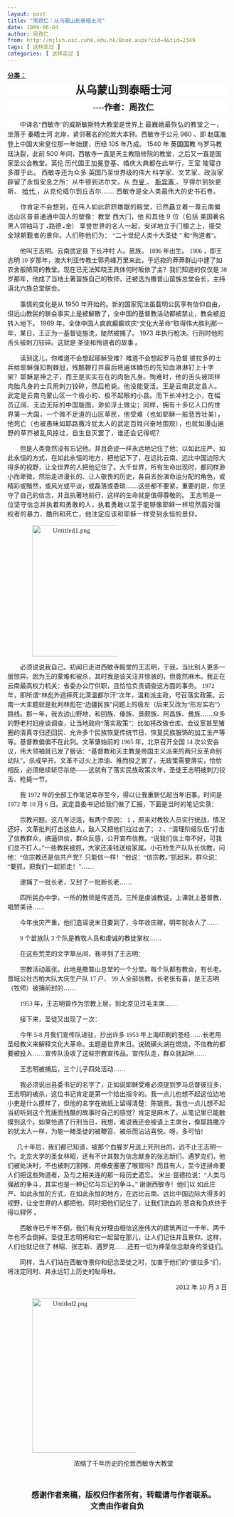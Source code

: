```yaml
---
layout: post
title: "周孜仁：从乌蒙山到泰晤士河"
date: 1989-06-04
author: 周孜仁
from: http://mjlsh.usc.cuhk.edu.hk/Book.aspx?cid=4&tid=2349
tags: [ 这样走过 ]
categories: [ 这样走过 ]
---
```


<div style="margin: 15px 10px 10px 0px;">
 <div>
  <span id="ctl00_ContentPlaceHolder1_chapter1_SubjectLabel" style="font-weight:bold;text-decoration:underline;">
   分类：
  </span>
 </div>
 <!--[if !mso]>
<style>
v\:* {behavior:url(#default#VML);}
o\:* {behavior:url(#default#VML);}
w\:* {behavior:url(#default#VML);}
.shape {behavior:url(#default#VML);}
</style>
<![endif]-->
 <!--[if gte mso 9]><xml>
 <o:OfficeDocumentSettings>
  <o:RelyOnVML/>
  <o:AllowPNG/>
  <o:PixelsPerInch>96</o:PixelsPerInch>
 </o:OfficeDocumentSettings>
</xml><![endif]-->
 <!--[if gte mso 9]><xml>
 <w:WordDocument>
  <w:View>Normal</w:View>
  <w:Zoom>0</w:Zoom>
  <w:TrackMoves>false</w:TrackMoves>
  <w:TrackFormatting/>
  <w:PunctuationKerning/>
  <w:ValidateAgainstSchemas/>
  <w:SaveIfXMLInvalid>false</w:SaveIfXMLInvalid>
  <w:IgnoreMixedContent>false</w:IgnoreMixedContent>
  <w:AlwaysShowPlaceholderText>false</w:AlwaysShowPlaceholderText>
  <w:DoNotPromoteQF/>
  <w:LidThemeOther>EN-US</w:LidThemeOther>
  <w:LidThemeAsian>JA</w:LidThemeAsian>
  <w:LidThemeComplexScript>X-NONE</w:LidThemeComplexScript>
  <w:Compatibility>
   <w:BreakWrappedTables/>
   <w:SnapToGridInCell/>
   <w:WrapTextWithPunct/>
   <w:UseAsianBreakRules/>
   <w:DontGrowAutofit/>
   <w:SplitPgBreakAndParaMark/>
   <w:EnableOpenTypeKerning/>
   <w:DontFlipMirrorIndents/>
   <w:OverrideTableStyleHps/>
   <w:UseFELayout/>
  </w:Compatibility>
  <m:mathPr>
   <m:mathFont m:val="Cambria Math"/>
   <m:brkBin m:val="before"/>
   <m:brkBinSub m:val="&#45;-"/>
   <m:smallFrac m:val="off"/>
   <m:dispDef/>
   <m:lMargin m:val="0"/>
   <m:rMargin m:val="0"/>
   <m:defJc m:val="centerGroup"/>
   <m:wrapIndent m:val="1440"/>
   <m:intLim m:val="subSup"/>
   <m:naryLim m:val="undOvr"/>
  </m:mathPr></w:WordDocument>
</xml><![endif]-->
 <!--[if gte mso 9]><xml>
 <w:LatentStyles DefLockedState="false" DefUnhideWhenUsed="true"
  DefSemiHidden="true" DefQFormat="false" DefPriority="99"
  LatentStyleCount="276">
  <w:LsdException Locked="false" Priority="0" SemiHidden="false"
   UnhideWhenUsed="false" QFormat="true" Name="Normal"/>
  <w:LsdException Locked="false" Priority="9" SemiHidden="false"
   UnhideWhenUsed="false" QFormat="true" Name="heading 1"/>
  <w:LsdException Locked="false" Priority="9" QFormat="true" Name="heading 2"/>
  <w:LsdException Locked="false" Priority="9" QFormat="true" Name="heading 3"/>
  <w:LsdException Locked="false" Priority="9" QFormat="true" Name="heading 4"/>
  <w:LsdException Locked="false" Priority="9" QFormat="true" Name="heading 5"/>
  <w:LsdException Locked="false" Priority="9" QFormat="true" Name="heading 6"/>
  <w:LsdException Locked="false" Priority="9" QFormat="true" Name="heading 7"/>
  <w:LsdException Locked="false" Priority="9" QFormat="true" Name="heading 8"/>
  <w:LsdException Locked="false" Priority="9" QFormat="true" Name="heading 9"/>
  <w:LsdException Locked="false" Priority="39" Name="toc 1"/>
  <w:LsdException Locked="false" Priority="39" Name="toc 2"/>
  <w:LsdException Locked="false" Priority="39" Name="toc 3"/>
  <w:LsdException Locked="false" Priority="39" Name="toc 4"/>
  <w:LsdException Locked="false" Priority="39" Name="toc 5"/>
  <w:LsdException Locked="false" Priority="39" Name="toc 6"/>
  <w:LsdException Locked="false" Priority="39" Name="toc 7"/>
  <w:LsdException Locked="false" Priority="39" Name="toc 8"/>
  <w:LsdException Locked="false" Priority="39" Name="toc 9"/>
  <w:LsdException Locked="false" Priority="35" QFormat="true" Name="caption"/>
  <w:LsdException Locked="false" Priority="0" Name="page number"/>
  <w:LsdException Locked="false" Priority="10" SemiHidden="false"
   UnhideWhenUsed="false" QFormat="true" Name="Title"/>
  <w:LsdException Locked="false" Priority="1" Name="Default Paragraph Font"/>
  <w:LsdException Locked="false" Priority="11" SemiHidden="false"
   UnhideWhenUsed="false" QFormat="true" Name="Subtitle"/>
  <w:LsdException Locked="false" Priority="0" Name="Date"/>
  <w:LsdException Locked="false" Priority="22" SemiHidden="false"
   UnhideWhenUsed="false" QFormat="true" Name="Strong"/>
  <w:LsdException Locked="false" Priority="20" SemiHidden="false"
   UnhideWhenUsed="false" QFormat="true" Name="Emphasis"/>
  <w:LsdException Locked="false" Priority="0" Name="No List"/>
  <w:LsdException Locked="false" Priority="59" SemiHidden="false"
   UnhideWhenUsed="false" Name="Table Grid"/>
  <w:LsdException Locked="false" UnhideWhenUsed="false" Name="Placeholder Text"/>
  <w:LsdException Locked="false" Priority="1" SemiHidden="false"
   UnhideWhenUsed="false" QFormat="true" Name="No Spacing"/>
  <w:LsdException Locked="false" Priority="60" SemiHidden="false"
   UnhideWhenUsed="false" Name="Light Shading"/>
  <w:LsdException Locked="false" Priority="61" SemiHidden="false"
   UnhideWhenUsed="false" Name="Light List"/>
  <w:LsdException Locked="false" Priority="62" SemiHidden="false"
   UnhideWhenUsed="false" Name="Light Grid"/>
  <w:LsdException Locked="false" Priority="63" SemiHidden="false"
   UnhideWhenUsed="false" Name="Medium Shading 1"/>
  <w:LsdException Locked="false" Priority="64" SemiHidden="false"
   UnhideWhenUsed="false" Name="Medium Shading 2"/>
  <w:LsdException Locked="false" Priority="65" SemiHidden="false"
   UnhideWhenUsed="false" Name="Medium List 1"/>
  <w:LsdException Locked="false" Priority="66" SemiHidden="false"
   UnhideWhenUsed="false" Name="Medium List 2"/>
  <w:LsdException Locked="false" Priority="67" SemiHidden="false"
   UnhideWhenUsed="false" Name="Medium Grid 1"/>
  <w:LsdException Locked="false" Priority="68" SemiHidden="false"
   UnhideWhenUsed="false" Name="Medium Grid 2"/>
  <w:LsdException Locked="false" Priority="69" SemiHidden="false"
   UnhideWhenUsed="false" Name="Medium Grid 3"/>
  <w:LsdException Locked="false" Priority="70" SemiHidden="false"
   UnhideWhenUsed="false" Name="Dark List"/>
  <w:LsdException Locked="false" Priority="71" SemiHidden="false"
   UnhideWhenUsed="false" Name="Colorful Shading"/>
  <w:LsdException Locked="false" Priority="72" SemiHidden="false"
   UnhideWhenUsed="false" Name="Colorful List"/>
  <w:LsdException Locked="false" Priority="73" SemiHidden="false"
   UnhideWhenUsed="false" Name="Colorful Grid"/>
  <w:LsdException Locked="false" Priority="60" SemiHidden="false"
   UnhideWhenUsed="false" Name="Light Shading Accent 1"/>
  <w:LsdException Locked="false" Priority="61" SemiHidden="false"
   UnhideWhenUsed="false" Name="Light List Accent 1"/>
  <w:LsdException Locked="false" Priority="62" SemiHidden="false"
   UnhideWhenUsed="false" Name="Light Grid Accent 1"/>
  <w:LsdException Locked="false" Priority="63" SemiHidden="false"
   UnhideWhenUsed="false" Name="Medium Shading 1 Accent 1"/>
  <w:LsdException Locked="false" Priority="64" SemiHidden="false"
   UnhideWhenUsed="false" Name="Medium Shading 2 Accent 1"/>
  <w:LsdException Locked="false" Priority="65" SemiHidden="false"
   UnhideWhenUsed="false" Name="Medium List 1 Accent 1"/>
  <w:LsdException Locked="false" UnhideWhenUsed="false" Name="Revision"/>
  <w:LsdException Locked="false" Priority="34" SemiHidden="false"
   UnhideWhenUsed="false" QFormat="true" Name="List Paragraph"/>
  <w:LsdException Locked="false" Priority="29" SemiHidden="false"
   UnhideWhenUsed="false" QFormat="true" Name="Quote"/>
  <w:LsdException Locked="false" Priority="30" SemiHidden="false"
   UnhideWhenUsed="false" QFormat="true" Name="Intense Quote"/>
  <w:LsdException Locked="false" Priority="66" SemiHidden="false"
   UnhideWhenUsed="false" Name="Medium List 2 Accent 1"/>
  <w:LsdException Locked="false" Priority="67" SemiHidden="false"
   UnhideWhenUsed="false" Name="Medium Grid 1 Accent 1"/>
  <w:LsdException Locked="false" Priority="68" SemiHidden="false"
   UnhideWhenUsed="false" Name="Medium Grid 2 Accent 1"/>
  <w:LsdException Locked="false" Priority="69" SemiHidden="false"
   UnhideWhenUsed="false" Name="Medium Grid 3 Accent 1"/>
  <w:LsdException Locked="false" Priority="70" SemiHidden="false"
   UnhideWhenUsed="false" Name="Dark List Accent 1"/>
  <w:LsdException Locked="false" Priority="71" SemiHidden="false"
   UnhideWhenUsed="false" Name="Colorful Shading Accent 1"/>
  <w:LsdException Locked="false" Priority="72" SemiHidden="false"
   UnhideWhenUsed="false" Name="Colorful List Accent 1"/>
  <w:LsdException Locked="false" Priority="73" SemiHidden="false"
   UnhideWhenUsed="false" Name="Colorful Grid Accent 1"/>
  <w:LsdException Locked="false" Priority="60" SemiHidden="false"
   UnhideWhenUsed="false" Name="Light Shading Accent 2"/>
  <w:LsdException Locked="false" Priority="61" SemiHidden="false"
   UnhideWhenUsed="false" Name="Light List Accent 2"/>
  <w:LsdException Locked="false" Priority="62" SemiHidden="false"
   UnhideWhenUsed="false" Name="Light Grid Accent 2"/>
  <w:LsdException Locked="false" Priority="63" SemiHidden="false"
   UnhideWhenUsed="false" Name="Medium Shading 1 Accent 2"/>
  <w:LsdException Locked="false" Priority="64" SemiHidden="false"
   UnhideWhenUsed="false" Name="Medium Shading 2 Accent 2"/>
  <w:LsdException Locked="false" Priority="65" SemiHidden="false"
   UnhideWhenUsed="false" Name="Medium List 1 Accent 2"/>
  <w:LsdException Locked="false" Priority="66" SemiHidden="false"
   UnhideWhenUsed="false" Name="Medium List 2 Accent 2"/>
  <w:LsdException Locked="false" Priority="67" SemiHidden="false"
   UnhideWhenUsed="false" Name="Medium Grid 1 Accent 2"/>
  <w:LsdException Locked="false" Priority="68" SemiHidden="false"
   UnhideWhenUsed="false" Name="Medium Grid 2 Accent 2"/>
  <w:LsdException Locked="false" Priority="69" SemiHidden="false"
   UnhideWhenUsed="false" Name="Medium Grid 3 Accent 2"/>
  <w:LsdException Locked="false" Priority="70" SemiHidden="false"
   UnhideWhenUsed="false" Name="Dark List Accent 2"/>
  <w:LsdException Locked="false" Priority="71" SemiHidden="false"
   UnhideWhenUsed="false" Name="Colorful Shading Accent 2"/>
  <w:LsdException Locked="false" Priority="72" SemiHidden="false"
   UnhideWhenUsed="false" Name="Colorful List Accent 2"/>
  <w:LsdException Locked="false" Priority="73" SemiHidden="false"
   UnhideWhenUsed="false" Name="Colorful Grid Accent 2"/>
  <w:LsdException Locked="false" Priority="60" SemiHidden="false"
   UnhideWhenUsed="false" Name="Light Shading Accent 3"/>
  <w:LsdException Locked="false" Priority="61" SemiHidden="false"
   UnhideWhenUsed="false" Name="Light List Accent 3"/>
  <w:LsdException Locked="false" Priority="62" SemiHidden="false"
   UnhideWhenUsed="false" Name="Light Grid Accent 3"/>
  <w:LsdException Locked="false" Priority="63" SemiHidden="false"
   UnhideWhenUsed="false" Name="Medium Shading 1 Accent 3"/>
  <w:LsdException Locked="false" Priority="64" SemiHidden="false"
   UnhideWhenUsed="false" Name="Medium Shading 2 Accent 3"/>
  <w:LsdException Locked="false" Priority="65" SemiHidden="false"
   UnhideWhenUsed="false" Name="Medium List 1 Accent 3"/>
  <w:LsdException Locked="false" Priority="66" SemiHidden="false"
   UnhideWhenUsed="false" Name="Medium List 2 Accent 3"/>
  <w:LsdException Locked="false" Priority="67" SemiHidden="false"
   UnhideWhenUsed="false" Name="Medium Grid 1 Accent 3"/>
  <w:LsdException Locked="false" Priority="68" SemiHidden="false"
   UnhideWhenUsed="false" Name="Medium Grid 2 Accent 3"/>
  <w:LsdException Locked="false" Priority="69" SemiHidden="false"
   UnhideWhenUsed="false" Name="Medium Grid 3 Accent 3"/>
  <w:LsdException Locked="false" Priority="70" SemiHidden="false"
   UnhideWhenUsed="false" Name="Dark List Accent 3"/>
  <w:LsdException Locked="false" Priority="71" SemiHidden="false"
   UnhideWhenUsed="false" Name="Colorful Shading Accent 3"/>
  <w:LsdException Locked="false" Priority="72" SemiHidden="false"
   UnhideWhenUsed="false" Name="Colorful List Accent 3"/>
  <w:LsdException Locked="false" Priority="73" SemiHidden="false"
   UnhideWhenUsed="false" Name="Colorful Grid Accent 3"/>
  <w:LsdException Locked="false" Priority="60" SemiHidden="false"
   UnhideWhenUsed="false" Name="Light Shading Accent 4"/>
  <w:LsdException Locked="false" Priority="61" SemiHidden="false"
   UnhideWhenUsed="false" Name="Light List Accent 4"/>
  <w:LsdException Locked="false" Priority="62" SemiHidden="false"
   UnhideWhenUsed="false" Name="Light Grid Accent 4"/>
  <w:LsdException Locked="false" Priority="63" SemiHidden="false"
   UnhideWhenUsed="false" Name="Medium Shading 1 Accent 4"/>
  <w:LsdException Locked="false" Priority="64" SemiHidden="false"
   UnhideWhenUsed="false" Name="Medium Shading 2 Accent 4"/>
  <w:LsdException Locked="false" Priority="65" SemiHidden="false"
   UnhideWhenUsed="false" Name="Medium List 1 Accent 4"/>
  <w:LsdException Locked="false" Priority="66" SemiHidden="false"
   UnhideWhenUsed="false" Name="Medium List 2 Accent 4"/>
  <w:LsdException Locked="false" Priority="67" SemiHidden="false"
   UnhideWhenUsed="false" Name="Medium Grid 1 Accent 4"/>
  <w:LsdException Locked="false" Priority="68" SemiHidden="false"
   UnhideWhenUsed="false" Name="Medium Grid 2 Accent 4"/>
  <w:LsdException Locked="false" Priority="69" SemiHidden="false"
   UnhideWhenUsed="false" Name="Medium Grid 3 Accent 4"/>
  <w:LsdException Locked="false" Priority="70" SemiHidden="false"
   UnhideWhenUsed="false" Name="Dark List Accent 4"/>
  <w:LsdException Locked="false" Priority="71" SemiHidden="false"
   UnhideWhenUsed="false" Name="Colorful Shading Accent 4"/>
  <w:LsdException Locked="false" Priority="72" SemiHidden="false"
   UnhideWhenUsed="false" Name="Colorful List Accent 4"/>
  <w:LsdException Locked="false" Priority="73" SemiHidden="false"
   UnhideWhenUsed="false" Name="Colorful Grid Accent 4"/>
  <w:LsdException Locked="false" Priority="60" SemiHidden="false"
   UnhideWhenUsed="false" Name="Light Shading Accent 5"/>
  <w:LsdException Locked="false" Priority="61" SemiHidden="false"
   UnhideWhenUsed="false" Name="Light List Accent 5"/>
  <w:LsdException Locked="false" Priority="62" SemiHidden="false"
   UnhideWhenUsed="false" Name="Light Grid Accent 5"/>
  <w:LsdException Locked="false" Priority="63" SemiHidden="false"
   UnhideWhenUsed="false" Name="Medium Shading 1 Accent 5"/>
  <w:LsdException Locked="false" Priority="64" SemiHidden="false"
   UnhideWhenUsed="false" Name="Medium Shading 2 Accent 5"/>
  <w:LsdException Locked="false" Priority="65" SemiHidden="false"
   UnhideWhenUsed="false" Name="Medium List 1 Accent 5"/>
  <w:LsdException Locked="false" Priority="66" SemiHidden="false"
   UnhideWhenUsed="false" Name="Medium List 2 Accent 5"/>
  <w:LsdException Locked="false" Priority="67" SemiHidden="false"
   UnhideWhenUsed="false" Name="Medium Grid 1 Accent 5"/>
  <w:LsdException Locked="false" Priority="68" SemiHidden="false"
   UnhideWhenUsed="false" Name="Medium Grid 2 Accent 5"/>
  <w:LsdException Locked="false" Priority="69" SemiHidden="false"
   UnhideWhenUsed="false" Name="Medium Grid 3 Accent 5"/>
  <w:LsdException Locked="false" Priority="70" SemiHidden="false"
   UnhideWhenUsed="false" Name="Dark List Accent 5"/>
  <w:LsdException Locked="false" Priority="71" SemiHidden="false"
   UnhideWhenUsed="false" Name="Colorful Shading Accent 5"/>
  <w:LsdException Locked="false" Priority="72" SemiHidden="false"
   UnhideWhenUsed="false" Name="Colorful List Accent 5"/>
  <w:LsdException Locked="false" Priority="73" SemiHidden="false"
   UnhideWhenUsed="false" Name="Colorful Grid Accent 5"/>
  <w:LsdException Locked="false" Priority="60" SemiHidden="false"
   UnhideWhenUsed="false" Name="Light Shading Accent 6"/>
  <w:LsdException Locked="false" Priority="61" SemiHidden="false"
   UnhideWhenUsed="false" Name="Light List Accent 6"/>
  <w:LsdException Locked="false" Priority="62" SemiHidden="false"
   UnhideWhenUsed="false" Name="Light Grid Accent 6"/>
  <w:LsdException Locked="false" Priority="63" SemiHidden="false"
   UnhideWhenUsed="false" Name="Medium Shading 1 Accent 6"/>
  <w:LsdException Locked="false" Priority="64" SemiHidden="false"
   UnhideWhenUsed="false" Name="Medium Shading 2 Accent 6"/>
  <w:LsdException Locked="false" Priority="65" SemiHidden="false"
   UnhideWhenUsed="false" Name="Medium List 1 Accent 6"/>
  <w:LsdException Locked="false" Priority="66" SemiHidden="false"
   UnhideWhenUsed="false" Name="Medium List 2 Accent 6"/>
  <w:LsdException Locked="false" Priority="67" SemiHidden="false"
   UnhideWhenUsed="false" Name="Medium Grid 1 Accent 6"/>
  <w:LsdException Locked="false" Priority="68" SemiHidden="false"
   UnhideWhenUsed="false" Name="Medium Grid 2 Accent 6"/>
  <w:LsdException Locked="false" Priority="69" SemiHidden="false"
   UnhideWhenUsed="false" Name="Medium Grid 3 Accent 6"/>
  <w:LsdException Locked="false" Priority="70" SemiHidden="false"
   UnhideWhenUsed="false" Name="Dark List Accent 6"/>
  <w:LsdException Locked="false" Priority="71" SemiHidden="false"
   UnhideWhenUsed="false" Name="Colorful Shading Accent 6"/>
  <w:LsdException Locked="false" Priority="72" SemiHidden="false"
   UnhideWhenUsed="false" Name="Colorful List Accent 6"/>
  <w:LsdException Locked="false" Priority="73" SemiHidden="false"
   UnhideWhenUsed="false" Name="Colorful Grid Accent 6"/>
  <w:LsdException Locked="false" Priority="19" SemiHidden="false"
   UnhideWhenUsed="false" QFormat="true" Name="Subtle Emphasis"/>
  <w:LsdException Locked="false" Priority="21" SemiHidden="false"
   UnhideWhenUsed="false" QFormat="true" Name="Intense Emphasis"/>
  <w:LsdException Locked="false" Priority="31" SemiHidden="false"
   UnhideWhenUsed="false" QFormat="true" Name="Subtle Reference"/>
  <w:LsdException Locked="false" Priority="32" SemiHidden="false"
   UnhideWhenUsed="false" QFormat="true" Name="Intense Reference"/>
  <w:LsdException Locked="false" Priority="33" SemiHidden="false"
   UnhideWhenUsed="false" QFormat="true" Name="Book Title"/>
  <w:LsdException Locked="false" Priority="37" Name="Bibliography"/>
  <w:LsdException Locked="false" Priority="39" QFormat="true" Name="TOC Heading"/>
 </w:LatentStyles>
</xml><![endif]-->
 <!--[if gte mso 10]>
<style>
 /* Style Definitions */
table.MsoNormalTable
	{mso-style-name:"Table Normal";
	mso-tstyle-rowband-size:0;
	mso-tstyle-colband-size:0;
	mso-style-noshow:yes;
	mso-style-priority:99;
	mso-style-parent:"";
	mso-padding-alt:0in 5.4pt 0in 5.4pt;
	mso-para-margin:0in;
	mso-para-margin-bottom:.0001pt;
	mso-pagination:widow-orphan;
	font-size:10.0pt;
	font-family:Calibri;}
</style>
<![endif]-->
 <!--[if gte mso 9]><xml>
 <o:shapedefaults v:ext="edit" spidmax="1027"/>
</xml><![endif]-->
 <!--[if gte mso 9]><xml>
 <o:shapelayout v:ext="edit">
  <o:idmap v:ext="edit" data="1"/>
 </o:shapelayout></xml><![endif]-->
 <!--StartFragment-->
 <p align="center" class="MsoNormal" style="margin-bottom:7.8pt;mso-para-margin-bottom:
.5gd;text-align:center;text-indent:21.0pt;mso-char-indent-count:1.5;line-height:
150%;background:white">
  <b>
   <span lang="ZH-CN" style="line-height: 150%; font-family: 宋体;">
    <font size="5">
     从乌蒙山到泰晤士河
    </font>
   </span>
   <span style="font-size:14.0pt;line-height:150%">
    <o:p>
    </o:p>
   </span>
  </b>
 </p>
 <p align="center" class="MsoNormal" style="margin-bottom:7.8pt;mso-para-margin-bottom:
.5gd;text-align:center;text-indent:21.0pt;mso-char-indent-count:1.5;line-height:
150%;background:white">
  <span lang="ZH-CN" style='font-size:14.0pt;line-height:
150%;font-family:宋体;mso-ascii-font-family:"Times New Roman"'>
   <b>
    ----作者：周孜仁
   </b>
  </span>
 </p>
 <p class="MsoNormal" style="text-indent:21.0pt;mso-char-indent-count:2.0;
line-height:150%;background:white">
  <span lang="ZH-CN" style='mso-bidi-font-size:
10.5pt;line-height:150%;font-family:宋体;mso-ascii-font-family:"Times New Roman"'>
   中译名“西敏寺”的威斯敏斯特大教堂是世界上
  </span>
  <span lang="ZH-CN" style='font-family:宋体;mso-ascii-font-family:"Times New Roman";
letter-spacing:.4pt'>
   最巍峨最恢弘的教堂之一，
  </span>
  <span lang="ZH-CN" style='mso-bidi-font-size:
10.5pt;line-height:150%;font-family:宋体;mso-ascii-font-family:"Times New Roman"'>
   坐落于
  </span>
  <span class="MsoHyperlink">
   <span lang="ZH-CN" style='mso-bidi-font-size:10.5pt;
line-height:150%;font-family:宋体;mso-ascii-font-family:"Times New Roman";
color:windowtext'>
    泰晤士河
   </span>
  </span>
  <span lang="ZH-CN" style='mso-bidi-font-size:
10.5pt;line-height:150%;font-family:宋体;mso-ascii-font-family:"Times New Roman"'>
   北岸，紧邻著名的伦敦大本钟。西敏寺于公元
  </span>
  <span style="mso-bidi-font-size:10.5pt;line-height:150%">
   960
  </span>
  <span lang="ZH-CN" style='mso-bidi-font-size:10.5pt;line-height:150%;font-family:宋体;mso-ascii-font-family:
"Times New Roman"'>
   、即
  </span>
  <span class="MsoHyperlink">
   <span lang="ZH-CN" style='font-family:宋体;mso-ascii-font-family:
"Times New Roman";color:windowtext'>
    赵匡胤
   </span>
  </span>
  <span lang="ZH-CN" style='mso-bidi-font-size:10.5pt;line-height:150%;font-family:宋体;mso-ascii-font-family:
"Times New Roman"'>
   登上中国大宋皇位那一年始建，历经
  </span>
  <span style="mso-bidi-font-size:10.5pt;
line-height:150%">
   105
  </span>
  <span lang="ZH-CN" style='mso-bidi-font-size:10.5pt;
line-height:150%;font-family:宋体;mso-ascii-font-family:"Times New Roman"'>
   年乃成。
  </span>
  <span style="mso-bidi-font-size:10.5pt;line-height:150%">
   1540
  </span>
  <span lang="ZH-CN" style='mso-bidi-font-size:10.5pt;line-height:150%;font-family:宋体;mso-ascii-font-family:
"Times New Roman"'>
   年
  </span>
  <span class="MsoHyperlink">
   <span lang="ZH-CN" style='mso-bidi-font-size:10.5pt;
line-height:150%;font-family:宋体;mso-ascii-font-family:"Times New Roman";
color:windowtext'>
    英国国教
   </span>
  </span>
  <span lang="ZH-CN" style='mso-bidi-font-size:
10.5pt;line-height:150%;font-family:宋体;mso-ascii-font-family:"Times New Roman"'>
   与罗马教廷决裂，此前
  </span>
  <span style="mso-bidi-font-size:10.5pt;line-height:150%">
   500
  </span>
  <span lang="ZH-CN" style='mso-bidi-font-size:10.5pt;line-height:150%;font-family:宋体;mso-ascii-font-family:
"Times New Roman"'>
   年间，西敏寺一直是天主教隐修院的教堂，之后又一直是国家圣公会教堂。英伦
  </span>
  <span lang="ZH-CN" style='font-family:宋体;mso-ascii-font-family:"Times New Roman";letter-spacing:
.4pt'>
   历代国王加冕登基、婚庆大典都在此举行，王室
  </span>
  <span lang="ZH-CN" style="mso-bidi-font-size:
10.5pt;line-height:150%;font-family:宋体;mso-hansi-font-family:宋体;mso-bidi-font-family:
宋体;letter-spacing:.4pt;mso-font-kerning:0pt">
   陵寝亦多厝于此。
  </span>
  <span lang="ZH-CN" style='font-family:宋体;mso-ascii-font-family:"Times New Roman";letter-spacing:
.4pt'>
   西敏寺还为众多
  </span>
  <span lang="ZH-CN" style='mso-bidi-font-size:10.5pt;
line-height:150%;font-family:宋体;mso-ascii-font-family:"Times New Roman"'>
   英国乃至世界级的伟大
   <span style="letter-spacing:.4pt">
    科学家、文艺家、政治家辟留了永恒安息之所：从牛顿到达尔文，从
   </span>
  </span>
  <u>
   <span lang="ZH-CN" style='mso-bidi-font-size:10.5pt;
line-height:150%;font-family:宋体;mso-ascii-font-family:"Times New Roman";
letter-spacing:.4pt'>
    乔叟
   </span>
  </u>
  <span lang="ZH-CN" style='mso-bidi-font-size:
10.5pt;line-height:150%;font-family:宋体;mso-ascii-font-family:"Times New Roman";
letter-spacing:.4pt'>
   、
  </span>
  <u>
   <span lang="ZH-CN" style='mso-bidi-font-size:10.5pt;
line-height:150%;font-family:宋体;mso-ascii-font-family:"Times New Roman";
letter-spacing:.4pt'>
    斯宾塞
   </span>
  </u>
  <span lang="ZH-CN" style='mso-bidi-font-size:
10.5pt;line-height:150%;font-family:宋体;mso-ascii-font-family:"Times New Roman";
letter-spacing:.4pt'>
   、亨得尔到狄更斯、
  </span>
  <u>
   <span lang="ZH-CN" style='mso-bidi-font-size:10.5pt;
line-height:150%;font-family:宋体;mso-ascii-font-family:"Times New Roman";
letter-spacing:.4pt'>
    哈代
   </span>
  </u>
  <span lang="ZH-CN" style='mso-bidi-font-size:
10.5pt;line-height:150%;font-family:宋体;mso-ascii-font-family:"Times New Roman";
letter-spacing:.4pt'>
   ，从克伦威尔到丘吉尔……
  </span>
  <span lang="ZH-CN" style='font-family:
宋体;mso-ascii-font-family:"Times New Roman";letter-spacing:.4pt'>
   西敏寺是全人类最伟大的史书石卷。
  </span>
  <span style="letter-spacing:.4pt">
   <o:p>
   </o:p>
  </span>
 </p>
 <p class="MsoNormal" style="text-indent:21.8pt;mso-char-indent-count:2.0;
line-height:150%;background:white">
  <span lang="ZH-CN" style='font-family:宋体;
mso-ascii-font-family:"Times New Roman";letter-spacing:.4pt'>
   你肯定不会想到，在伟人如此跻跻雄踞的殿堂，已然矗立着一尊云南偏远山区普普通通中国人的塑像：教堂
  </span>
  <span lang="ZH-CN" style="font-family:宋体;mso-hansi-font-family:宋体">
   西大门，他
  </span>
  <span lang="ZH-CN" style='font-family:宋体;mso-ascii-font-family:"Times New Roman";
letter-spacing:.4pt'>
   和其他
  </span>
  <span style="letter-spacing:.4pt">
   9
  </span>
  <span lang="ZH-CN" style='font-family:宋体;mso-ascii-font-family:"Times New Roman";
letter-spacing:.4pt'>
   位（包括
  </span>
  <span lang="ZH-CN" style="font-family:宋体;
mso-hansi-font-family:宋体">
   美国著名黑人领袖马丁
  </span>
  <span lang="ZH-CN" style="font-size:
5.0pt;line-height:150%;font-family:宋体;mso-hansi-font-family:宋体">
   ●
  </span>
  <span lang="ZH-CN" style="font-family:宋体;mso-hansi-font-family:宋体">
   路德
  </span>
  <span lang="ZH-CN" style="font-size:5.0pt;line-height:150%;font-family:宋体;mso-hansi-font-family:
宋体">
   ●
  </span>
  <span lang="ZH-CN" style="font-family:宋体;mso-hansi-font-family:宋体">
   金）
  </span>
  <span lang="ZH-CN" style='font-family:宋体;mso-ascii-font-family:"Times New Roman";
letter-spacing:.4pt'>
   享誉世界的名人一起，安详地立于门楣之上，接受全球朝觐者的景仰。人们称他们为：
  </span>
  <span lang="ZH-CN" style="font-family:宋体;mso-hansi-font-family:宋体">
   “二十世纪人类十大圣徒
  </span>
  <span style="font-family:宋体;mso-hansi-font-family:宋体">
   ”
   <span lang="ZH-CN">
    和“殉道者”。
   </span>
   <o:p>
   </o:p>
  </span>
 </p>
 <p class="MsoNormal" style="text-indent:21.0pt;mso-char-indent-count:2.0;
line-height:150%">
  <v:shapetype coordsize="21600,21600" filled="f" id="_x0000_t75" o:preferrelative="t" o:spt="75" path="m@4@5l@4@11@9@11@9@5xe" stroked="f">
   <v:stroke joinstyle="miter">
    <v:formulas>
     <v:f eqn="if lineDrawn pixelLineWidth 0">
      <v:f eqn="sum @0 1 0">
       <v:f eqn="sum 0 0 @1">
        <v:f eqn="prod @2 1 2">
         <v:f eqn="prod @3 21600 pixelWidth">
          <v:f eqn="prod @3 21600 pixelHeight">
           <v:f eqn="sum @0 0 1">
            <v:f eqn="prod @6 1 2">
             <v:f eqn="prod @7 21600 pixelWidth">
              <v:f eqn="sum @8 21600 0">
               <v:f eqn="prod @7 21600 pixelHeight">
                <v:f eqn="sum @10 21600 0">
                </v:f>
               </v:f>
              </v:f>
             </v:f>
            </v:f>
           </v:f>
          </v:f>
         </v:f>
        </v:f>
       </v:f>
      </v:f>
     </v:f>
    </v:formulas>
    <v:path gradientshapeok="t" o:connecttype="rect" o:extrusionok="f">
     <o:lock aspectratio="t" v:ext="edit">
     </o:lock>
    </v:path>
   </v:stroke>
  </v:shapetype>
  <v:shape id="图片_x0020_1" o:spid="_x0000_s1026" style="position: absolute; left: 0px; margin-left: 192.8pt; margin-top: 94.85pt; width: 220.6pt; height: 294.85pt; z-index: -251658752; visibility: visible;" type="#_x0000_t75" wrapcoords="-73 0 -73 21545 21600 21545 21600 0 -73 0">
   <v:imagedata o:title="" src="file://localhost/Users/xiaolinli/Library/Caches/TemporaryItems/msoclip/0/clip_image001.jpg">
    <w:wrap type="tight">
    </w:wrap>
   </v:imagedata>
  </v:shape>
  <span lang="ZH-CN" style="font-family:宋体;mso-hansi-font-family:宋体">
   他叫王志明。云南武定县
  </span>
  <span lang="ZH-CN" style="mso-bidi-font-size:10.5pt;line-height:150%;font-family:宋体;
mso-hansi-font-family:宋体;mso-font-kerning:0pt">
   下长冲村
  </span>
  <span lang="ZH-CN" style="font-family:宋体;mso-hansi-font-family:宋体">
   人。苗族。
  </span>
  <span style="font-family:宋体;mso-hansi-font-family:宋体">
   1896
   <span lang="ZH-CN">
    年出生。
   </span>
  </span>
  <span style="mso-bidi-font-size:10.5pt;line-height:150%;font-family:宋体;mso-hansi-font-family:
宋体;mso-font-kerning:0pt">
   1906
   <span lang="ZH-CN">
    ，即王志明
   </span>
   10
   <span lang="ZH-CN">
    岁那年，澳大利亚传教士郭秀峰万里来此，于远寂的莽莽群山中建了如农舍般陋简的教堂。现在已无法知晓王具体何时皈依了主？我们知道的仅仅是
   </span>
   38
   <span lang="ZH-CN">
    岁那年，他成了当地土著苗族自己的牧师，还被选为撒普山苗族总堂会长，主持滇北六族总堂联会。
   </span>
   <o:p>
   </o:p>
  </span>
 </p>
 <p class="MsoNormal" style="text-indent:21.0pt;mso-char-indent-count:2.0;
line-height:150%">
  <span lang="ZH-CN" style="mso-bidi-font-size:10.5pt;line-height:
150%;font-family:宋体;mso-hansi-font-family:宋体;mso-font-kerning:0pt">
   事情的变化是从
  </span>
  <span style="mso-bidi-font-size:10.5pt;line-height:150%;mso-font-kerning:0pt">
   1950
  </span>
  <span lang="ZH-CN" style="mso-bidi-font-size:10.5pt;line-height:150%;font-family:宋体;
mso-hansi-font-family:宋体;mso-font-kerning:0pt">
   年开始的。新的国家宪法虽载明公民享有信仰自由，但远山教民的联会事实上是被解散了，全中国的基督教活动都被禁止，教会被迫转入地下。
  </span>
  <span style="mso-bidi-font-size:10.5pt;line-height:150%;mso-font-kerning:0pt">
   1969
  </span>
  <span lang="ZH-CN" style="mso-bidi-font-size:10.5pt;line-height:150%;font-family:宋体;
mso-hansi-font-family:宋体;mso-font-kerning:0pt">
   年，全体中国人疯疯癫癫欢庆“文化大革命”取得伟大胜利那一年，某日，王正为一基督徒施洗，陡然被捕了。
  </span>
  <span style="mso-bidi-font-size:10.5pt;line-height:150%;mso-font-kerning:0pt">
   1973
  </span>
  <span lang="ZH-CN" style="mso-bidi-font-size:10.5pt;line-height:150%;font-family:宋体;
mso-hansi-font-family:宋体;mso-font-kerning:0pt">
   年执行枪决。行刑时他的舌头被刺刀铰碎。这就是
  </span>
  <span lang="ZH-CN" style="font-family:宋体;mso-hansi-font-family:宋体">
   圣徒和殉道者的故事
  </span>
  <span lang="ZH-CN" style="mso-bidi-font-size:10.5pt;line-height:150%;font-family:宋体;
mso-hansi-font-family:宋体;mso-font-kerning:0pt">
   。
  </span>
  <span style="mso-bidi-font-size:
10.5pt;line-height:150%;font-family:宋体;mso-hansi-font-family:宋体;mso-font-kerning:
0pt">
   <o:p>
   </o:p>
  </span>
 </p>
 <p class="MsoNormal" style="text-indent:21.0pt;mso-char-indent-count:2.0;
line-height:150%">
  <span lang="ZH-CN" style="mso-bidi-font-size:10.5pt;line-height:
150%;font-family:宋体;mso-hansi-font-family:宋体;mso-font-kerning:0pt">
   读到这儿，你难道不会想起耶稣受难？难道不会想起罗马总督
  </span>
  <span lang="ZH-CN" style='font-family:宋体;mso-ascii-font-family:"Times New Roman";
letter-spacing:.4pt'>
   彼拉多的士兵给耶稣强扣荆棘冠，残酷鞭打并最后将遍体鳞伤的先知血淋淋钉上十字架？耶稣是神之子，而王是实实在在的肉胎凡身。殉难时，他的舌头被同样肉胎凡身的士兵用刺刀铰碎，然后枪毙。他没能复活。王是云南武定县人。武定是云南乌蒙山区一个极小的、极不起眼的小县。而下长冲村之小，在幅员辽阔、无边无际的中国版图，渺如浮土微尘；同样，拥有十多亿人口的世界第一大国，一个微不足道的山区草民，他受难（也如耶稣一般悲苦壮美），他死亡（也被愚昧如耶路撒冷犹太人的武定百姓兴奋地围观），也就如漫山遍野的草芥被乱风掠过，自生自灭罢了，谁还会记得呢？
  </span>
  <span style="mso-bidi-font-size:10.5pt;line-height:150%;font-family:宋体;mso-hansi-font-family:
宋体;mso-font-kerning:0pt">
   <o:p>
   </o:p>
  </span>
 </p>
 <p class="MsoNormal" style="text-indent:21.0pt;mso-char-indent-count:2.0;
line-height:150%">
  <span lang="ZH-CN" style="mso-bidi-font-size:10.5pt;line-height:
150%;font-family:宋体;mso-hansi-font-family:宋体;mso-font-kerning:0pt">
   但是人类竟然没有忘记他。并且奇迹一样永远地记住了他：以如此庄严、如此永恒的方式，在如此永恒的地方，把他记下了，在远比云南、远比中国边际大得多的视野，让全世界的人把他记住了。大千世界，所有生命出现时，都同样渺小而卑微，然后走进漫长的、让人敬畏的历史，各自去扮演命运分配的角色，或精彩或黯然，或风光或平淡，或磊落或委琐……这些都不要紧，重要的是，你坚守了自己的信念，并且执著地前行，这样的生命就是值得尊敬的。
  </span>
  <span lang="ZH-CN" style='font-family:宋体;mso-ascii-font-family:"Times New Roman";
letter-spacing:.4pt'>
   王志明是一位坚守信念并执着和勇敢的人，执着勇敢以至于能够像耶稣一样坦然面对强权者的暴力、酷刑和死亡，他注定应该和耶稣一样受到永恒的景仰。
  </span>
  <span style="mso-bidi-font-size:10.5pt;line-height:150%;mso-font-kerning:0pt">
   <o:p>
   </o:p>
  </span>
 </p>
 <p class="MsoNormal" style="text-indent:21.0pt;mso-char-indent-count:2.0;
line-height:150%">
  <span lang="ZH-CN" style='font-family:宋体;mso-ascii-font-family:"Times New Roman";
letter-spacing:.4pt'>
   <img alt="Untitled1.png" border="0" height="295" src="http://mjlsh.usc.cuhk.edu.hk/medias/contents/2349/Untitled1.png" width="220"/>
   <br/>
  </span>
 </p>
 <p class="MsoNormal" style="text-indent:21.0pt;mso-char-indent-count:2.0;
line-height:150%">
  <span lang="ZH-CN" style="mso-bidi-font-size:10.5pt;line-height:
150%;font-family:宋体;mso-hansi-font-family:宋体;mso-font-kerning:0pt">
   必须说说我自己。初闻已走进西敏寺殿堂的王志明，于我，当比别人更多一层惊异。因为王的蒙难和被杀，其时我是该关注并惊骇的，但竟然麻木。我正在云南最高权力机关：省委办公厅供职，且恰恰负责调查这方面的事务。
  </span>
  <span style="mso-bidi-font-size:10.5pt;line-height:150%;font-family:宋体;mso-hansi-font-family:
宋体;mso-font-kerning:0pt">
   1972
   <span lang="ZH-CN">
    年，即所谓“林彪外逃摔死北漠温都尔汗”次年，温和派主政，号召落实政策。云南一大主题就是批判林彪在“边疆民族”问题上的极左（后来又改为“形左实右”）路线。那一年，我去边山野地，和回族、傣族、景颇族、阿昌族、彝族……众多的野老村妇座谈调查，让当地政府“落实政策”：比如将改做仓库、会议室甚至猪圈的清真寺归还回民、允许多个民族恢复传统节日、恢复民族服饰的加工生产等等。基督教偏偏不在此列。文革肇始前的
   </span>
   1965
   <span lang="ZH-CN">
    年，北京召开全国
   </span>
   14
   <span lang="ZH-CN">
    次公安会议，伟大领袖就已发了狠话：“基督教和天主教是帝国主义派来的两只反革命别动队”。杀戒早开。文革不过火上添油、推而极之罢了，无政策需要落实，恰恰相反，必须继续斩尽杀绝——这就有了落实民族政策次年，圣徒王志明被刺刀铰舌、枪毙一节。
   </span>
   <o:p>
   </o:p>
  </span>
 </p>
 <p class="MsoNormal" style="text-indent:21.0pt;mso-char-indent-count:2.0;
line-height:150%">
  <span lang="ZH-CN" style="mso-bidi-font-size:10.5pt;line-height:
150%;font-family:宋体;mso-hansi-font-family:宋体;mso-font-kerning:0pt">
   我
  </span>
  <span style="mso-bidi-font-size:10.5pt;line-height:150%;font-family:宋体;mso-hansi-font-family:
宋体;mso-font-kerning:0pt">
   1972
   <span lang="ZH-CN">
    年的全部工作笔记幸存至今，得以让我重新忆起当年旧事。时间是
   </span>
   1972
   <span lang="ZH-CN">
    年
   </span>
   10
   <span lang="ZH-CN">
    月
   </span>
   6
   <span lang="ZH-CN">
    日。武定县委书记给我们做了汇报，下面是当时的笔记实录：
   </span>
   <o:p>
   </o:p>
  </span>
 </p>
 <p class="MsoNormal" style="text-indent:21.0pt;mso-char-indent-count:2.0;
line-height:150%">
  <span lang="ZH-CN" style="mso-bidi-font-size:10.5pt;line-height:
150%;font-family:楷体_GB2312;mso-hansi-font-family:宋体;mso-font-kerning:0pt">
   宗教问题。这几年泛滥，有两个原因：
  </span>
  <span style="mso-bidi-font-size:10.5pt;line-height:150%;font-family:楷体_GB2312;
mso-hansi-font-family:宋体;mso-font-kerning:0pt">
   1
   <span lang="ZH-CN">
    ，原来对教牧人员实行统战，情况还好，文革批判打击这些人，敌人又把他们拉过去了；
   </span>
   2
   <span lang="ZH-CN">
    、“清理阶级队伍”打击了信教群众，搞逼供信，群众反感，公开宣布信教。“说我们信上帝不好，可我们总不打人。”一些教民被抓，大家还凑钱送给家属。小石桥生产队队长信教，问他：“信宗教还是信共产党？只能信一样！”他说：“信宗教。”抓起来。群众说：“要抓，把我们一起抓走！”……
   </span>
   <o:p>
   </o:p>
  </span>
 </p>
 <p class="MsoNormal" style="text-indent:21.0pt;mso-char-indent-count:2.0;
line-height:150%">
  <span lang="ZH-CN" style="mso-bidi-font-size:10.5pt;line-height:
150%;font-family:楷体_GB2312;mso-hansi-font-family:宋体;mso-font-kerning:0pt">
   逮捕了一批长老，又封了一批新长老……
  </span>
  <span style="mso-bidi-font-size:10.5pt;line-height:150%;font-family:楷体_GB2312;
mso-hansi-font-family:宋体;mso-font-kerning:0pt">
   <o:p>
   </o:p>
  </span>
 </p>
 <p class="MsoNormal" style="text-indent:21.0pt;mso-char-indent-count:2.0;
line-height:150%">
  <span lang="ZH-CN" style="mso-bidi-font-size:10.5pt;line-height:
150%;font-family:楷体_GB2312;mso-hansi-font-family:宋体;mso-font-kerning:0pt">
   四所民办中学，一所的教师是传道员，三所是虔诚教徒，上课就上基督教，唱赞美诗……
  </span>
  <span style="mso-bidi-font-size:10.5pt;line-height:150%;font-family:楷体_GB2312;
mso-hansi-font-family:宋体;mso-font-kerning:0pt">
   <o:p>
   </o:p>
  </span>
 </p>
 <p class="MsoNormal" style="text-indent:21.0pt;mso-char-indent-count:2.0;
line-height:150%">
  <span lang="ZH-CN" style="mso-bidi-font-size:10.5pt;line-height:
150%;font-family:楷体_GB2312;mso-hansi-font-family:宋体;mso-font-kerning:0pt">
   今年虫灾严重，他们造谣说末日要到了，今年收庄稼，明年就收人了……
  </span>
  <span style="mso-bidi-font-size:10.5pt;line-height:150%;font-family:楷体_GB2312;
mso-hansi-font-family:宋体;mso-font-kerning:0pt">
   <o:p>
   </o:p>
  </span>
 </p>
 <p class="MsoNormal" style="text-indent:21.0pt;mso-char-indent-count:2.0;
line-height:150%">
  <span style="mso-bidi-font-size:10.5pt;line-height:150%;
font-family:楷体_GB2312;mso-hansi-font-family:宋体;mso-font-kerning:0pt">
   9
   <span lang="ZH-CN">
    个苗族队
   </span>
   3
   <span lang="ZH-CN">
    个队是教牧人员和虔诚的教徒掌权……
   </span>
   <o:p>
   </o:p>
  </span>
 </p>
 <p class="MsoNormal" style="text-indent:21.0pt;mso-char-indent-count:2.0;
line-height:150%">
  <span lang="ZH-CN" style="mso-bidi-font-size:10.5pt;line-height:
150%;font-family:宋体;mso-hansi-font-family:宋体;mso-font-kerning:0pt">
   在这些荒芜的文字草丛间，我寻到了王志明：
  </span>
  <span style="mso-bidi-font-size:10.5pt;line-height:150%;font-family:
宋体;mso-hansi-font-family:宋体;mso-font-kerning:0pt">
   <o:p>
   </o:p>
  </span>
 </p>
 <p class="MsoNormal" style="text-indent:21.0pt;mso-char-indent-count:2.0;
line-height:150%">
  <span lang="ZH-CN" style="mso-bidi-font-size:10.5pt;line-height:
150%;font-family:楷体_GB2312;mso-hansi-font-family:宋体;mso-font-kerning:0pt">
   宗教活动嚣张。此地是撒普山总堂的一个分堂。每个队都有教会，有长老。晋城公社古柏大队大庆生产队
  </span>
  <span style="mso-bidi-font-size:10.5pt;line-height:150%;font-family:楷体_GB2312;
mso-hansi-font-family:宋体;mso-font-kerning:0pt">
   17
   <span lang="ZH-CN">
    户、
   </span>
   99
   <span lang="ZH-CN">
    人全部信教。长老张有喜，是王志明（牧师）被捕前封的……
   </span>
   <o:p>
   </o:p>
  </span>
 </p>
 <p class="MsoNormal" style="text-indent:21.0pt;mso-char-indent-count:2.0;
line-height:150%">
  <span style="mso-bidi-font-size:10.5pt;line-height:150%;
font-family:楷体_GB2312;mso-hansi-font-family:宋体;mso-font-kerning:0pt">
   1953
   <span lang="ZH-CN">
    年，王志明曾作为宗教上层，到北京见过毛主席……
   </span>
   <o:p>
   </o:p>
  </span>
 </p>
 <p class="MsoNormal" style="text-indent:21.0pt;mso-char-indent-count:2.0;
line-height:150%">
  <span lang="ZH-CN" style="mso-bidi-font-size:10.5pt;line-height:
150%;font-family:宋体;mso-hansi-font-family:宋体;mso-font-kerning:0pt">
   接下来，圣徒又出现了一次：
  </span>
  <span style="mso-bidi-font-size:10.5pt;line-height:150%;font-family:宋体;mso-hansi-font-family:
宋体;mso-font-kerning:0pt">
   <o:p>
   </o:p>
  </span>
 </p>
 <p class="MsoNormal" style="text-indent:21.0pt;mso-char-indent-count:2.0;
line-height:150%">
  <span lang="ZH-CN" style="mso-bidi-font-size:10.5pt;line-height:
150%;font-family:楷体_GB2312;mso-hansi-font-family:宋体;mso-font-kerning:0pt">
   今年
  </span>
  <span style="mso-bidi-font-size:10.5pt;line-height:150%;font-family:楷体_GB2312;
mso-hansi-font-family:宋体;mso-font-kerning:0pt">
   5-8
   <span lang="ZH-CN">
    月我们宣传队进驻，抄出许多
   </span>
   1953
   <span lang="ZH-CN">
    年上海印刷的圣经……长老用圣经教义来解释文化大革命。主题是世界末日。说硫磺火湖在燃烧，不信教的都要被投入……宣传队没收了这些宗教宣传品。宣传队走，群众就起哄……
   </span>
   <o:p>
   </o:p>
  </span>
 </p>
 <p class="MsoNormal" style="text-indent:21.0pt;mso-char-indent-count:2.0;
line-height:150%">
  <span lang="ZH-CN" style="mso-bidi-font-size:10.5pt;line-height:
150%;font-family:楷体_GB2312;mso-hansi-font-family:宋体;mso-font-kerning:0pt">
   王志明被捕后，三个儿子四处活动……
  </span>
  <span style="mso-bidi-font-size:10.5pt;line-height:150%;font-family:楷体_GB2312;
mso-hansi-font-family:宋体;mso-font-kerning:0pt">
   <o:p>
   </o:p>
  </span>
 </p>
 <p class="MsoNormal" style="text-indent:21.0pt;mso-char-indent-count:2.0;
line-height:150%">
  <span lang="ZH-CN" style="mso-bidi-font-size:10.5pt;line-height:
150%;font-family:宋体;mso-hansi-font-family:宋体;mso-font-kerning:0pt">
   我必须说出县委书记的名字了，正如说耶稣受难必须提到罗马总督彼拉多，王志明的被杀，这位书记肯定是第一个给出指令的。我一点儿也想不起这位边地小吏是什么摸样了，但他的名字在故纸上留得清楚：陈银贵。我也一点儿想不起当初听到这个荒唐而残酷的故事时自己的感觉？肯定是麻木了。从笔记里已能触摸到这个。如果恰遇了行刑当日，我想，难说我还会被请上主席台，像耶路撒冷的犹太人一样，为能一睹圣徒的被鞭笞、被杀而沾沾喜悦。呀，多可怕！
  </span>
  <span style="mso-bidi-font-size:10.5pt;line-height:150%;font-family:楷体_GB2312;
mso-hansi-font-family:宋体;mso-font-kerning:0pt">
   <o:p>
   </o:p>
  </span>
 </p>
 <p class="MsoNormal" style="text-indent:15.75pt;mso-char-indent-count:1.5;
line-height:150%">
  <span lang="ZH-CN" style="mso-bidi-font-size:10.5pt;line-height:
150%;font-family:宋体;mso-hansi-font-family:宋体;mso-font-kerning:0pt">
   几十年后，我们都已知道，被那个血腥岁月送上死刑台的，远不止王志明一个。北京大学的圣女林昭，还有不计其数为信念献身的张志新们、遇罗克们，他们被处决时，不也被刺刀割喉、用橡皮塞塞了喉管吗？而且有人，至今还拼命要人们把这些殉道者，及与之相关连的那一段历史遗忘。
  </span>
  <span lang="ZH-CN" style="font-family: 宋体;">
   米兰·昆德拉说：“人类与强敌的争斗，其实也是一种记忆与忘记的争斗。”
  </span>
  <span lang="ZH-CN" style="mso-bidi-font-size:10.5pt;line-height:150%;font-family:宋体;mso-hansi-font-family:
宋体;mso-font-kerning:0pt">
  </span>
  <span lang="ZH-CN" style="mso-bidi-font-size:
10.5pt;line-height:150%;font-family:宋体;mso-ascii-font-family:Arial;mso-hansi-font-family:
Arial;mso-bidi-font-family:Arial">
   谢谢西敏寺！他们以
  </span>
  <span lang="ZH-CN" style="mso-bidi-font-size:10.5pt;line-height:150%;font-family:宋体;mso-hansi-font-family:
宋体;mso-font-kerning:0pt">
   如此庄严、如此永恒的方式，在如此永恒的地方，在远比云南、远比中国边际大得多的视野，让全世界的人都把他、同时把他们记住了，让我们流血的
  </span>
  <span lang="ZH-CN" style="mso-bidi-font-size:10.5pt;line-height:150%;font-family:宋体;
mso-ascii-font-family:Arial;mso-hansi-font-family:Arial;mso-bidi-font-family:
Arial">
   悲哀和负疚终于得以释怀
  </span>
  <span lang="ZH-CN" style="mso-bidi-font-size:10.5pt;
line-height:150%;font-family:宋体;mso-hansi-font-family:宋体;mso-font-kerning:0pt">
   。
  </span>
  <span style="mso-bidi-font-size:10.5pt;line-height:150%;font-family:宋体;mso-hansi-font-family:
宋体;mso-font-kerning:0pt">
   <o:p>
   </o:p>
  </span>
 </p>
 <p class="MsoNormal" style="text-indent:21.0pt;mso-char-indent-count:2.0;
line-height:150%">
  <span lang="ZH-CN" style="mso-bidi-font-size:10.5pt;line-height:
150%;font-family:宋体;mso-hansi-font-family:宋体;mso-font-kerning:0pt">
   西敏寺已千年不倒。我们有充分理由相信这座伟大的建筑再过一千年、两千年也不会倒掉。圣徒王志明将和它一起留在那儿，让人们记住并且景仰。这样，人们也就记住了
  </span>
  <span lang="ZH-CN" style="mso-bidi-font-size:10.5pt;line-height:150%;font-family:宋体;
mso-ascii-font-family:Arial;mso-hansi-font-family:Arial;mso-bidi-font-family:
Arial">
   林昭、张志新、遇罗克……还有一切为神圣信念献身的圣徒们。
  </span>
  <span style="mso-bidi-font-size:10.5pt;
line-height:150%;font-family:Arial">
   <o:p>
   </o:p>
  </span>
 </p>
 <p class="MsoNormal" style="text-indent:21.0pt;mso-char-indent-count:2.0;
line-height:150%">
  <span lang="ZH-CN" style="mso-bidi-font-size:10.5pt;line-height:
150%;font-family:宋体;mso-ascii-font-family:Arial;mso-hansi-font-family:Arial;
mso-bidi-font-family:Arial">
   同样，当人们站在西敏寺景仰和纪念圣徒之时，加害于他们的“彼拉多”们，将注定同时、并永远钉上历史的耻辱柱。
  </span>
  <span style="mso-bidi-font-size:10.5pt;line-height:150%;font-family:Arial">
   <o:p>
   </o:p>
  </span>
 </p>
 <p align="right" class="MsoNormal" style="text-align:right;text-indent:21.0pt;
mso-char-indent-count:2.0;line-height:150%">
  <span style="mso-bidi-font-size:
10.5pt;line-height:150%;font-family:Arial">
   2012
  </span>
  <span lang="ZH-CN" style="mso-bidi-font-size:10.5pt;line-height:150%;font-family:宋体;mso-ascii-font-family:
Arial;mso-hansi-font-family:Arial;mso-bidi-font-family:Arial">
   年
  </span>
  <span style="mso-bidi-font-size:10.5pt;line-height:150%;font-family:Arial">
   10
  </span>
  <span lang="ZH-CN" style="mso-bidi-font-size:10.5pt;line-height:150%;font-family:宋体;
mso-ascii-font-family:Arial;mso-hansi-font-family:Arial;mso-bidi-font-family:
Arial">
   月
  </span>
  <span style="mso-bidi-font-size:10.5pt;line-height:150%;
font-family:Arial">
   3
  </span>
  <span lang="ZH-CN" style="mso-bidi-font-size:10.5pt;
line-height:150%;font-family:宋体;mso-ascii-font-family:Arial;mso-hansi-font-family:
Arial;mso-bidi-font-family:Arial">
   日
  </span>
  <span style="mso-bidi-font-size:10.5pt;
line-height:150%;font-family:Arial">
   <o:p>
   </o:p>
  </span>
 </p>
 <p class="MsoNormal" style="text-indent:21.0pt;mso-char-indent-count:2.0;
line-height:150%">
  <span style="mso-bidi-font-size:10.5pt;line-height:150%;
font-family:Arial">
  </span>
 </p>
 <p class="MsoNormal" style="text-indent:21.0pt;mso-char-indent-count:2.0;
line-height:150%">
  <span style="mso-bidi-font-size:10.5pt;line-height:150%;
font-family:Arial">
  </span>
 </p>
 <p class="MsoNormal" style="text-indent:21.0pt;mso-char-indent-count:2.0;
line-height:150%">
  <span style="mso-bidi-font-size:10.5pt;line-height:150%;
font-family:宋体;mso-hansi-font-family:宋体;mso-font-kerning:0pt">
   <img alt="Untitled2.png" border="0" height="347" src="http://mjlsh.usc.cuhk.edu.hk/medias/contents/2349/Untitled2.png" width="261"/>
  </span>
 </p>
 <p align="center" class="MsoNormal" style="text-align:center;text-indent:21.0pt;
mso-char-indent-count:2.0;line-height:150%">
  <span style="mso-bidi-font-size:
10.5pt;line-height:150%;font-family:宋体;mso-hansi-font-family:宋体;mso-font-kerning:
0pt;mso-no-proof:yes">
   <v:shape id="图片_x0020_4" o:spid="_x0000_i1025" style="width:260pt;height:347pt;visibility:visible" type="#_x0000_t75">
    <v:imagedata o:title="" src="file://localhost/Users/xiaolinli/Library/Caches/TemporaryItems/msoclip/0/clip_image002.jpg">
    </v:imagedata>
   </v:shape>
  </span>
  <span style="mso-bidi-font-size:10.5pt;line-height:150%;
font-family:宋体;mso-hansi-font-family:宋体;mso-font-kerning:0pt">
   <o:p>
   </o:p>
  </span>
 </p>
 <p align="center" class="MsoNormal" style="text-align:center;text-indent:21.0pt;
mso-char-indent-count:2.0;line-height:150%">
  <span lang="ZH-CN" style="mso-bidi-font-size:
10.5pt;line-height:150%;font-family:宋体;mso-hansi-font-family:宋体;mso-font-kerning:
0pt">
   浓缩了千年历史的伦敦西敏寺大教堂
  </span>
  <span style="mso-bidi-font-size:10.5pt;line-height:
150%;font-family:宋体;mso-hansi-font-family:宋体;mso-font-kerning:0pt">
   <o:p>
   </o:p>
  </span>
 </p>
 <p align="center" class="MsoNormal" style="text-align:center;text-indent:21.0pt;
mso-char-indent-count:2.0;line-height:150%">
  <span lang="ZH-CN" style="mso-bidi-font-size:
10.5pt;line-height:150%;font-family:宋体;mso-hansi-font-family:宋体;mso-font-kerning:
0pt">
   <br/>
  </span>
 </p>
 <p align="center" class="MsoNormal" style="text-align:center;text-indent:21.0pt;
mso-char-indent-count:2.0;line-height:150%">
  <span lang="ZH-CN" style="mso-bidi-font-size:
10.5pt;line-height:150%;font-family:宋体;mso-hansi-font-family:宋体;mso-font-kerning:
0pt">
   <strong style="font-size: 17.27272605895996px; line-height: 24.639999389648438px; text-align: start; font-family: Times; text-indent: 0px;">
    感谢作者来稿，版权归作者所有，转载请与作者联系。
    <br/>
    文责由作者自负
   </strong>
  </span>
 </p>
 <!--EndFragment-->
</div>

